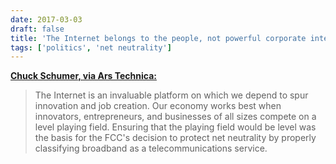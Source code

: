 ```yaml
---
date: 2017-03-03
draft: false
title: 'The Internet belongs to the people, not powerful corporate interests'
tags: ['politics', 'net neutrality']
---
```


**[Chuck Schumer, via Ars Technica:](https://arstechnica.com/tech-policy/2017/03/op-ed-the-internet-belongs-to-the-people-not-powerful-corporate-interests)**

> The Internet is an invaluable platform on which we depend to spur innovation and job creation. Our economy works best when innovators, entrepreneurs, and businesses of all sizes compete on a level playing field. Ensuring that the playing field would be level was the basis for the FCC's decision to protect net neutrality by properly classifying broadband as a telecommunications service.<!-- excerpt -->
